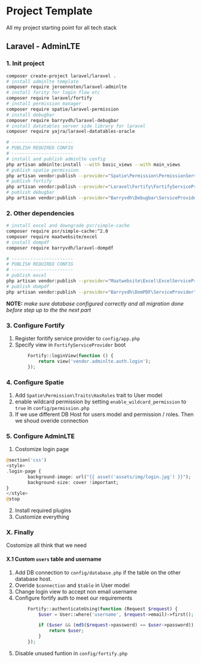 # Project Template

All my project starting point for all tech stack

## Laravel - AdminLTE

### 1. Init project
```bash
composer create-project laravel/laravel .
# install adminlte template
composer require jeroennoten/laravel-adminlte
# install fority for login flow etc
composer require laravel/fortify 
# install permission manager
composer require spatie/laravel-permission 
# install debugbar
composer require barryvdh/laravel-debugbar
# install datatables server side library for laravel
composer require yajra/laravel-datatables-oracle

# -----------------------
# PUBLISH REQUIRED CONFIG
# -----------------------
# install and publish adminlte config
php artisan adminlte:install --with basic_views --with main_views
# publish spatie permission
php artisan vendor:publish --provider="Spatie\Permission\PermissionServiceProvider"
# publish fortify
php artisan vendor:publish --provider="Laravel\Fortify\FortifyServiceProvider"
# publish debugbar
php artisan vendor:publish --provider="Barryvdh\Debugbar\ServiceProvider"
```

### 2. Other dependencies
```bash
# install excel and downgrade psr/simple-cache
composer require psr/simple-cache:^2.0
composer require maatwebsite/excel
# install dompdf
composer require barryvdh/laravel-dompdf

# -----------------------
# PUBLISH REQUIRED CONFIG
# -----------------------
# publish excel
php artisan vendor:publish --provider="Maatwebsite\Excel\ExcelServiceProvider" --tag=config
# publish dompdf
php artisan vendor:publish --provider="Barryvdh\DomPDF\ServiceProvider"
```

**NOTE:** *make sure database configured correctly and all migration done before step up to the the next part*

### 3. Configure Fortify

1. Register foritify service provider to `config/app.php`
2. Specify view in `FortifyServiceProvider` boot
```php
        Fortify::loginView(function () {
            return view('vendor.adminlte.auth.login');
        });
```

### 4. Configure Spatie

1. Add `Spatie\Permission\Traits\HasRoles` trait to User model 
2. enable wildcard permission by setting `enable_wildcard_permission` to `true` in `config/permission.php`
3. If we use different DB Host for users model and permission / roles. Then we shoud overide connection

### 5. Configure AdminLTE

1. Costomize login page
```php
@section('css')
<style>
.login-page {
		background-image: url("{{ asset('assets/img/login.jpg') }}");
		background-size: cover !important;
}
</style>
@stop
```
2. Install required plugins
3. Customize everything

### X. Finally

Costomize all think that we need

#### X.1 Custom `users` table and username

1. Add DB connection to `config/database.php` if the table on the other database host.
2. Overide `$connection` and `$table` in User model
3. Change login view to accept non email username
4. Configure fortify auth to meet our requirements
```php
        Fortify::authenticateUsing(function (Request $request) {
            $user = User::where('username', $request->email)->first();

            if ($user && (md5($request->password) == $user->password)) {
                return $user;
            }
        });
```
5. Disable unused funtion in `config/fortify.php`
